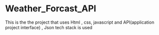 # Weather_Forcast_API
This is the the project that uses Html , css, javascript and API(application project interface) , Json tech stack is used 
